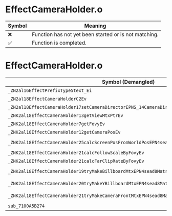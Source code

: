 # EffectCameraHolder.o
| Symbol | Meaning 
| ------------- | ------------- 
| :x: | Function has not yet been started or is not matching. 
| :white_check_mark: | Function is completed. 


# EffectCameraHolder.o
| Symbol (Demangled) | Symbol (Mangled) | Decompiled? |
| ------------- |  ------------- | ------------- |
| `_ZN2al16EffectPrefixType5text_Ei` | `al::EffectPrefixType::text_(int)` | :white_check_mark: |
| `_ZN2al18EffectCameraHolderC2Ev` | `al::EffectCameraHolder::EffectCameraHolder(void)` | :white_check_mark: |
| `_ZN2al18EffectCameraHolder17setCameraDirectorEPNS_14CameraDirectorE` | `al::EffectCameraHolder::setCameraDirector(al::CameraDirector *)` | :white_check_mark: |
| `_ZNK2al18EffectCameraHolder13getViewMtxPtrEv` | `al::EffectCameraHolder::getViewMtxPtr(void)const` | :white_check_mark: |
| `_ZNK2al18EffectCameraHolder7getFovyEv` | `al::EffectCameraHolder::getFovy(void)const` | :white_check_mark: |
| `_ZNK2al18EffectCameraHolder12getCameraPosEv` | `al::EffectCameraHolder::getCameraPos(void)const` | :white_check_mark: |
| `_ZNK2al18EffectCameraHolder25calcScreenPosFromWorldPosEPN4sead7Vector2IfEERKNS1_7Vector3IfEE` | `al::EffectCameraHolder::calcScreenPosFromWorldPos(sead::Vector2<float> *,sead::Vector3<float> const&)const` | :white_check_mark: |
| `_ZNK2al18EffectCameraHolder21calcFollowScaleByFovyEv` | `al::EffectCameraHolder::calcFollowScaleByFovy(void)const` | :white_check_mark: |
| `_ZNK2al18EffectCameraHolder21calcFarClipRateByFovyEv` | `al::EffectCameraHolder::calcFarClipRateByFovy(void)const` | :white_check_mark: |
| `_ZNK2al18EffectCameraHolder19tryMakeBillboardMtxEPN4sead8Matrix34IfEERKNS1_7Vector3IfEE` | `al::EffectCameraHolder::tryMakeBillboardMtx(sead::Matrix34<float> *,sead::Vector3<float> const&)const` | :white_check_mark: |
| `_ZNK2al18EffectCameraHolder20tryMakeYBillboardMtxEPN4sead8Matrix34IfEERKNS1_7Vector3IfEE` | `al::EffectCameraHolder::tryMakeYBillboardMtx(sead::Matrix34<float> *,sead::Vector3<float> const&)const` | :white_check_mark: |
| `_ZNK2al18EffectCameraHolder21tryMakeCameraFrontMtxEPN4sead8Matrix34IfEE` | `al::EffectCameraHolder::tryMakeCameraFrontMtx(sead::Matrix34<float> *)const` | :white_check_mark: |
| `sub_7100A5B274` | `` | :white_check_mark: |
